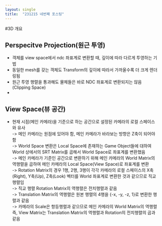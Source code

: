 ```yaml
---
layout: single
title:  "231215 네번째 포스팅"
---
```

#3D 개요
## Perspecitve Projection(원근 투영)
* 객체를 view space에서 ndc 좌표계로 변환할 때, 깊이에 따라 다르게 투영하는 기법<br>
* 동일한 mesh를 갖는 객체도 Transform의 깊이에 따라서 가까울수록 더 크게 렌더링됨<br>
* 원근 투영 행렬을 통과해도 물체들은 바로 NDC 좌표계로 변환되지는 않음 (Clipping Space)<br>
* 

## View Space(뷰 공간)
* 현재 시점(메인 카메라)을 기준으로 하는 공간으로 설정된 카메라의 로컬 스페이스와 유사<br>
-> 메인 카메라는 원점에 있어야 함, 메인 카메라가 바라보는 방향은 Z축이 되어야 함<br>
-> World Space 변환은 Local Space에 존재하는 Game Object들에 대하여 World 상에서의 SRT Matrix를 곱해서 World Space로 좌표계를 변환했음<br>
-> 메인 카메라가 기준인 공간으로 변환하기 위해 메인 카메라의 World Matrix의 역행렬을 곱하여 메인 카메라의 Local Space(View Space)로 좌표계를 변환<br>
-> Rotation Matrix의 경우 1행, 2행, 3행이 각각 카메라의 로컬 스페이스의 X축(Right), Y축(Up), Z축(Look) 벡터를 World 좌표계로 변환한 것과 같으므로 직교 행렬임<br>
-> 직교 행렬 Rotation Matrix의 역행렬은 전치행렬과 같음<br>
-> Translation Matrix의 역행렬은 원본 행렬의 4행을 {-x, -y, -z, 1}로 변환한 행렬과 같음<br>
-> 카메라의 Scale은 항등행렬과 같으므로 메인 카메라의 World Matrix의 역행렬 즉, View Matrix는 Translation Matrix의 역행렬과 Rotation의 전치행렬의 곱과 같음<br>
